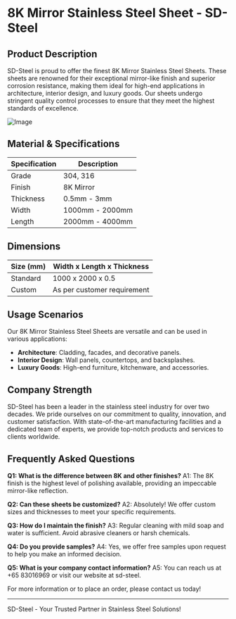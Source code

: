 # 8K Mirror Stainless Steel Sheet - SD-Steel

## Product Description

SD-Steel is proud to offer the finest 8K Mirror Stainless Steel Sheets. These sheets are renowned for their exceptional mirror-like finish and superior corrosion resistance, making them ideal for high-end applications in architecture, interior design, and luxury goods. Our sheets undergo stringent quality control processes to ensure that they meet the highest standards of excellence.

![Image](https://github.com/user-attachments/assets/2567258e-e124-4816-932d-1809bd27ef0b)

## Material & Specifications

| Specification | Description |
|---------------|-------------|
| Grade         | 304, 316    |
| Finish        | 8K Mirror   |
| Thickness     | 0.5mm - 3mm |
| Width         | 1000mm - 2000mm |
| Length        | 2000mm - 4000mm |

## Dimensions

| Size (mm) | Width x Length x Thickness |
|-----------|----------------------------|
| Standard  | 1000 x 2000 x 0.5          |
| Custom    | As per customer requirement|

## Usage Scenarios

Our 8K Mirror Stainless Steel Sheets are versatile and can be used in various applications:
- **Architecture**: Cladding, facades, and decorative panels.
- **Interior Design**: Wall panels, countertops, and backsplashes.
- **Luxury Goods**: High-end furniture, kitchenware, and accessories.

## Company Strength

SD-Steel has been a leader in the stainless steel industry for over two decades. We pride ourselves on our commitment to quality, innovation, and customer satisfaction. With state-of-the-art manufacturing facilities and a dedicated team of experts, we provide top-notch products and services to clients worldwide.

## Frequently Asked Questions

**Q1: What is the difference between 8K and other finishes?**
A1: The 8K finish is the highest level of polishing available, providing an impeccable mirror-like reflection.

**Q2: Can these sheets be customized?**
A2: Absolutely! We offer custom sizes and thicknesses to meet your specific requirements.

**Q3: How do I maintain the finish?**
A3: Regular cleaning with mild soap and water is sufficient. Avoid abrasive cleaners or harsh chemicals.

**Q4: Do you provide samples?**
A4: Yes, we offer free samples upon request to help you make an informed decision.

**Q5: What is your company contact information?**
A5: You can reach us at +65 83016969 or visit our website at  sd-steel.

For more information or to place an order, please contact us today!

---

SD-Steel - Your Trusted Partner in Stainless Steel Solutions!